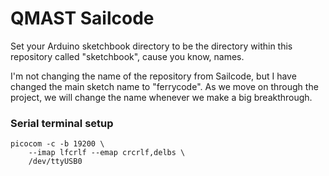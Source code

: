 # QMAST Sailcode

Set your Arduino sketchbook directory to be the directory within this
repository called "sketchbook", cause you know, names.

I'm not changing the name of the repository from Sailcode, but I have changed
the main sketch name to "ferrycode". As we move on through the project, we
will change the name whenever we make a big breakthrough.

### Serial terminal setup

    picocom -c -b 19200 \
        --imap lfcrlf --emap crcrlf,delbs \
        /dev/ttyUSB0

